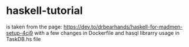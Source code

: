 # haskell-tutorial
is taken from the page:
https://dev.to/drbearhands/haskell-for-madmen-setup-4cj9
with a few changes in Dockerfile and hasql librarry usage in TaskDB.hs file